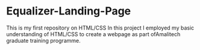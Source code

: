 # Equalizer-Landing-Page
This is my first repository on HTML/CSS
In this project I employed my basic understanding of HTML/CSS to create a webpage as part ofAmalitech graduate training programme.
